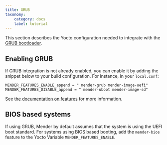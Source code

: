```yaml
---
title: GRUB
taxonomy:
    category: docs
    label: tutorial
---
```


This section describes the Yocto configuration needed to integrate with the [GRUB bootloader](https://www.gnu.org/software/grub/?target=_blank).

## Enabling GRUB

If GRUB integration is not already enabled, you can enable it by adding the snippet below to your build configuration. For instance, in your `local.conf`:

```
MENDER_FEATURES_ENABLE_append = " mender-grub mender-image-uefi"
MENDER_FEATURES_DISABLE_append = " mender-uboot mender-image-sd"
```

See [the documentation on features](../../../04.Image-customization/01.Features/docs.md) for more information.


## BIOS based systems

If using GRUB, Mender by default assumes that the system is using the UEFI boot
standard. For systems using BIOS based booting, add the `mender-bios` feature to
the Yocto Variable `MENDER_FEATURES_ENABLE`.
